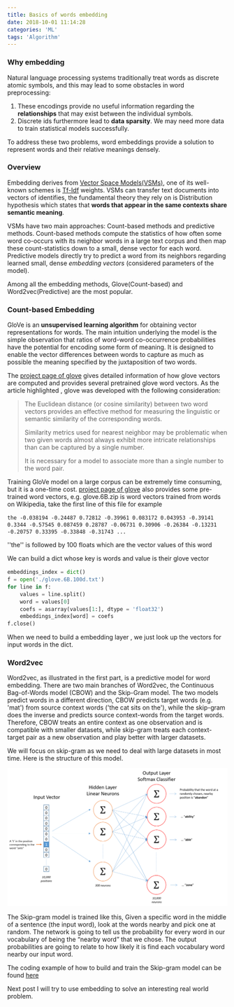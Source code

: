 ```yaml
---
title: Basics of words embedding
date: 2018-10-01 11:14:28
categories: 'ML'
tags: 'Algorithm'
---
```


### Why embedding

Natural language processing systems traditionally treat words as discrete atomic symbols, and this may lead to some obstacles in word preprocessing:
<!--more-->
1. These encodings provide no useful information regarding the **relationships** that may exist between the individual symbols.
2. Discrete ids furthermore lead to **data sparsity**. We may need more data to train statistical models successfully.

To address these two problems, word embeddings provide a solution to  represent words and their relative meanings densely.

### Overview

Embedding derives from [Vector Space Models(VSMs)](https://en.wikipedia.org/wiki/Vector_space_model),  one of its well-known schemes is [Tf-Idf](https://en.wikipedia.org/wiki/Tf%E2%80%93idf) weights. VSMs can transfer text documents into vectors of identifies, the fundamental theory they rely on is Distribution hypothesis which states that **words that appear in the same contexts share semantic meaning**. 

VSMs have two main approaches: Count-based methods and predictive methods.  Count-based methods compute the statistics of how often some word co-occurs with its neighbor words in a large text corpus and then map these count-statistics down to a small, dense vector for each word. Predictive models directly try to predict a word from its neighbors regarding learned small, dense *embedding vectors* (considered parameters of the model).

Among all the embedding methods, Glove(Count-based) and Word2vec(Predictive) are the most popular.

### Count-based Embedding

GloVe is an **unsupervised learning algorithm** for obtaining vector representations for words.  The main intuition underlying the model is the simple observation that ratios of word-word co-occurrence probabilities have the potential for encoding some form of meaning. It is designed to enable the vector differences between words  to capture as much as possible the meaning specified by the juxtaposition of two words.

The [project page of glove](https://nlp.stanford.edu/projects/glove/)  gives detailed information of how glove vectors are computed and provides several pretrained glove word vectors. As the article highlighted , glove was developed with the following consideration:

>The Euclidean distance (or cosine similarity) between two word vectors provides an effective method for measuring the linguistic or semantic similarity of the corresponding words.
>
>Similarity metrics used for nearest neighbor may be problematic when two given words almost always exhibit more intricate relationships than can be captured by a single number. 
>
>It is necessary for a model to associate more than a single number to the word pair.



Training GloVe model on a large corpus can be extremely time consuming, but it is a one-time cost.  [project page of glove](https://nlp.stanford.edu/projects/glove/) also provides some pre-trained word vectors, e.g. glove.6B.zip is word vectors trained from words on Wikipedia, take the first line of this file for example

```
the -0.038194 -0.24487 0.72812 -0.39961 0.083172 0.043953 -0.39141 0.3344 -0.57545 0.087459 0.28787 -0.06731 0.30906 -0.26384 -0.13231 -0.20757 0.33395 -0.33848 -0.31743 ...

```

''the'' is followed by 100 floats which are the vector values of this word

We can build a dict whose key is words and value is their glove vector

```python
embeddings_index = dict()
f = open('./glove.6B.100d.txt')
for line in f:
    values = line.split()
    word = values[0]
    coefs = asarray(values[1:], dtype = 'float32')
    embeddings_index[word] = coefs
f.close()
```

When we need to build a embedding layer , we just look up the vectors  for input words in the dict.

### Word2vec

Word2vec, as illustrated in the first part,  is a predictive model for word embedding. There are two main branches of Word2vec, the Continuous Bag-of-Words model (CBOW) and the Skip-Gram model. The two models predict words in a different direction, CBOW predicts target words (e.g. 'mat') from source context words ('the cat sits on the'), while the skip-gram does the inverse and predicts source context-words from the target words. Therefore,  CBOW treats an entire context as one observation and is compatible with smaller datasets, while skip-gram treats each context-target pair as a new observation and play better with larger datasets. 

We will focus on skip-gram as we need to deal with large datasets in most time. Here is the structure of this model.

![Skip-gram Neural Network Architecture](https://raw.githubusercontent.com/niuguy/niuguy.github.io/master/pic/skip_gram.npg.png)

The Skip-gram model is trained like this,  Given a specific word in the middle of a sentence (the input word), look at the words nearby and pick one at random. The network is going to tell us the probability for every word in our vocabulary of being the “nearby word” that we chose. The output probabilities are going to relate to how likely it is find each vocabulary word nearby our input word. 

The coding example of how to build and train the Skip-gram model can be found [here](https://github.com/tensorflow/tensorflow/blob/master/tensorflow/examples/tutorials/word2vec/word2vec_basic.py)



Next post I will try to use embedding to solve an interesting real world problem.



